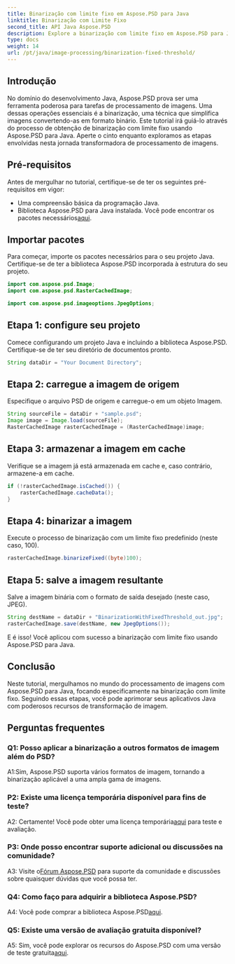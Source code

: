 ```yaml
---
title: Binarização com limite fixo em Aspose.PSD para Java
linktitle: Binarização com Limite Fixo
second_title: API Java Aspose.PSD
description: Explore a binarização com limite fixo em Aspose.PSD para Java. Transforme imagens perfeitamente com nosso guia passo a passo.
type: docs
weight: 14
url: /pt/java/image-processing/binarization-fixed-threshold/
---
```

## Introdução

No domínio do desenvolvimento Java, Aspose.PSD prova ser uma ferramenta poderosa para tarefas de processamento de imagens. Uma dessas operações essenciais é a binarização, uma técnica que simplifica imagens convertendo-as em formato binário. Este tutorial irá guiá-lo através do processo de obtenção de binarização com limite fixo usando Aspose.PSD para Java. Aperte o cinto enquanto exploramos as etapas envolvidas nesta jornada transformadora de processamento de imagens.

## Pré-requisitos

Antes de mergulhar no tutorial, certifique-se de ter os seguintes pré-requisitos em vigor:

- Uma compreensão básica da programação Java.
-  Biblioteca Aspose.PSD para Java instalada. Você pode encontrar os pacotes necessários[aqui](https://releases.aspose.com/psd/java/).

## Importar pacotes

Para começar, importe os pacotes necessários para o seu projeto Java. Certifique-se de ter a biblioteca Aspose.PSD incorporada à estrutura do seu projeto.

```java
import com.aspose.psd.Image;
import com.aspose.psd.RasterCachedImage;

import com.aspose.psd.imageoptions.JpegOptions;
```

## Etapa 1: configure seu projeto

Comece configurando um projeto Java e incluindo a biblioteca Aspose.PSD. Certifique-se de ter seu diretório de documentos pronto.

```java
String dataDir = "Your Document Directory";
```

## Etapa 2: carregue a imagem de origem

Especifique o arquivo PSD de origem e carregue-o em um objeto Imagem.

```java
String sourceFile = dataDir + "sample.psd";
Image image = Image.load(sourceFile);
RasterCachedImage rasterCachedImage = (RasterCachedImage)image;
```

## Etapa 3: armazenar a imagem em cache

Verifique se a imagem já está armazenada em cache e, caso contrário, armazene-a em cache.

```java
if (!rasterCachedImage.isCached()) {
    rasterCachedImage.cacheData();
}
```

## Etapa 4: binarizar a imagem

Execute o processo de binarização com um limite fixo predefinido (neste caso, 100).

```java
rasterCachedImage.binarizeFixed((byte)100);
```

## Etapa 5: salve a imagem resultante

Salve a imagem binária com o formato de saída desejado (neste caso, JPEG).

```java
String destName = dataDir + "BinarizationWithFixedThreshold_out.jpg";
rasterCachedImage.save(destName, new JpegOptions());
```

E é isso! Você aplicou com sucesso a binarização com limite fixo usando Aspose.PSD para Java.

## Conclusão

Neste tutorial, mergulhamos no mundo do processamento de imagens com Aspose.PSD para Java, focando especificamente na binarização com limite fixo. Seguindo essas etapas, você pode aprimorar seus aplicativos Java com poderosos recursos de transformação de imagem.

## Perguntas frequentes

### Q1: Posso aplicar a binarização a outros formatos de imagem além do PSD?

A1:Sim, Aspose.PSD suporta vários formatos de imagem, tornando a binarização aplicável a uma ampla gama de imagens.

### P2: Existe uma licença temporária disponível para fins de teste?

 A2: Certamente! Você pode obter uma licença temporária[aqui](https://purchase.aspose.com/temporary-license/) para teste e avaliação.

### P3: Onde posso encontrar suporte adicional ou discussões na comunidade?

 A3: Visite o[Fórum Aspose.PSD](https://forum.aspose.com/c/psd/34) para suporte da comunidade e discussões sobre quaisquer dúvidas que você possa ter.

### Q4: Como faço para adquirir a biblioteca Aspose.PSD?

 A4: Você pode comprar a biblioteca Aspose.PSD[aqui](https://purchase.aspose.com/buy).

### Q5: Existe uma versão de avaliação gratuita disponível?

 A5: Sim, você pode explorar os recursos do Aspose.PSD com uma versão de teste gratuita[aqui](https://releases.aspose.com/).